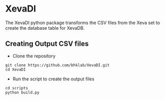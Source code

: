 # XevaDI

The XevaDI python package transforms the CSV files from the Xeva set to create the database table for XevaDB.

## Creating Output CSV files

- Clone the repository

```
git clone https://github.com/bhklab/XevaDI.git
cd XevaDI
```

- Run the script to create the output files

```
cd scripts
python build.py
```
